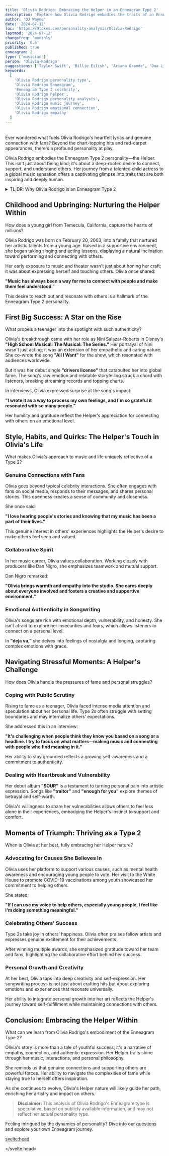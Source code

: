```yaml
---
title: 'Olivia Rodrigo: Embracing the Helper in an Enneagram Type 2'
description: 'Explore how Olivia Rodrigo embodies the traits of an Enneagram Type 2, delving into her journey from childhood to stardom and her profound connection with others.'
author: 'DJ Wayne'
date: '2024-07-12'
loc: 'https://9takes.com/personality-analysis/Olivia-Rodrigo'
lastmod: '2024-07-12'
changefreq: 'monthly'
priority: '0.6'
published: true
enneagram: 2
type: ['musician']
person: 'Olivia-Rodrigo'
suggestions: ['Taylor Swift', 'Billie Eilish', 'Ariana Grande', 'Dua Lipa']
keywords:
  [
    'Olivia Rodrigo personality type',
    'Olivia Rodrigo Enneagram',
    'Enneagram Type 2 celebrity',
    'Olivia Rodrigo helper',
    'Olivia Rodrigo personality analysis',
    'Olivia Rodrigo music journey',
    'Olivia Rodrigo emotional connection',
    'Olivia Rodrigo empathy'
  ]
---
```


<!-- , 'Selena Gomez' -->

<script>
  import PopCard from "$lib/components/atoms/PopCard.svelte";
  import BlogPurpose from '$lib/components/blog/BlogPurpose.svelte';
</script>

<div style="display: flex; justify-content: center; margin: 1rem 0;">
  <PopCard
    image={`/types/2s/${'Olivia-Rodrigo'}.png`}
    showIcon={false}
    enneagramType="2"
    displayText="Olivia Rodrigo"
    subtext=""
  />
</div>

<p class="firstLetter">Ever wondered what fuels Olivia Rodrigo's heartfelt lyrics and genuine connection with fans? Beyond the chart-topping hits and red-carpet appearances, there's a profound personality at play.</p>

Olivia Rodrigo embodies the Enneagram Type 2 personality—the Helper. This isn't just about being kind; it's about a deep-rooted desire to connect, support, and understand others. Her journey from a talented child actress to a global music sensation offers a captivating glimpse into traits that are both inspiring and deeply human.

<details>
<summary class="accordion">TL;DR: Why Olivia Rodrigo is an Enneagram Type 2</summary>
<div class="panel">
<ul>
<li><b>Innate Desire to Connect:</b> Olivia's genuine interactions with fans and her ability to convey universal emotions in her music reflect the Helper's focus on relationships and emotional bonds.</li>
<li><b>Emotional Depth and Empathy:</b> Her lyrics delve into complex feelings and interpersonal dynamics, showcasing the Type 2's profound emotional intelligence and empathetic nature.</li>
<li><b>Supportive Nature:</b> Olivia's advocacy for causes like mental health and her collaborative spirit highlight the Helper's instinct to assist and uplift others.</li>
<li><b>Struggle with Boundaries:</b> Navigating fame at a young age, she displays the Type 2 challenge of setting boundaries while striving to please and be appreciated.</li>
<li><b>Personal Growth and Authenticity:</b> Her openness about her insecurities and personal experiences demonstrates a Type 2's journey toward self-awareness and genuine self-expression.</li>
</ul>
</div>
</details>

## Childhood and Upbringing: Nurturing the Helper Within

How does a young girl from Temecula, California, capture the hearts of millions?

Olivia Rodrigo was born on February 20, 2003, into a family that nurtured her artistic talents from a young age. Raised in a supportive environment, she began taking singing and acting lessons, displaying a natural inclination toward performing and connecting with others.

Her early exposure to music and theater wasn't just about honing her craft; it was about expressing herself and touching others. Olivia once shared:

**"Music has always been a way for me to connect with people and make them feel understood."**

This desire to reach out and resonate with others is a hallmark of the Enneagram Type 2 personality.

## First Big Success: A Star on the Rise

What propels a teenager into the spotlight with such authenticity?

Olivia's breakthrough came with her role as Nini Salazar-Roberts in Disney's **"High School Musical: The Musical: The Series."** Her portrayal of Nini wasn't just acting; it was an extension of her empathetic and caring nature. She co-wrote the song **"All I Want"** for the show, which resonated with audiences worldwide.

But it was her debut single **"drivers license"** that catapulted her into global fame. The song's raw emotion and relatable storytelling struck a chord with listeners, breaking streaming records and topping charts.

In interviews, Olivia expressed surprise at the song's impact:

**"I wrote it as a way to process my own feelings, and I'm so grateful it resonated with so many people."**

Her humility and gratitude reflect the Helper's appreciation for connecting with others on an emotional level.

## Style, Habits, and Quirks: The Helper's Touch in Olivia's Life

What makes Olivia's approach to music and life uniquely reflective of a Type 2?

### Genuine Connections with Fans

Olivia goes beyond typical celebrity interactions. She often engages with fans on social media, responds to their messages, and shares personal stories. This openness creates a sense of community and closeness.

She once said:

**"I love hearing people's stories and knowing that my music has been a part of their lives."**

This genuine interest in others' experiences highlights the Helper's desire to make others feel seen and valued.

### Collaborative Spirit

In her music career, Olivia values collaboration. Working closely with producers like Dan Nigro, she emphasizes teamwork and mutual support.

Dan Nigro remarked:

**"Olivia brings warmth and empathy into the studio. She cares deeply about everyone involved and fosters a creative and supportive environment."**

### Emotional Authenticity in Songwriting

Olivia's songs are rich with emotional depth, vulnerability, and honesty. She isn't afraid to explore her insecurities and fears, which allows listeners to connect on a personal level.

In **"deja vu,"** she delves into feelings of nostalgia and longing, capturing complex emotions with grace.

## Navigating Stressful Moments: A Helper's Challenge

How does Olivia handle the pressures of fame and personal struggles?

### Coping with Public Scrutiny

Rising to fame as a teenager, Olivia faced intense media attention and speculation about her personal life. Type 2s often struggle with setting boundaries and may internalize others' expectations.

She addressed this in an interview:

**"It's challenging when people think they know you based on a song or a headline. I try to focus on what matters—making music and connecting with people who find meaning in it."**

Her ability to stay grounded reflects a growing self-awareness and a commitment to authenticity.

### Dealing with Heartbreak and Vulnerability

Her debut album **"SOUR"** is a testament to turning personal pain into artistic expression. Songs like **"traitor"** and **"enough for you"** explore themes of betrayal and self-worth.

Olivia's willingness to share her vulnerabilities allows others to feel less alone in their experiences, embodying the Helper's instinct to support and comfort.

## Moments of Triumph: Thriving as a Type 2

When is Olivia at her best, fully embracing her Helper nature?

### Advocating for Causes She Believes In

Olivia uses her platform to support various causes, such as mental health awareness and encouraging young people to vote. Her visit to the White House to promote COVID-19 vaccinations among youth showcased her commitment to helping others.

She stated:

**"If I can use my voice to help others, especially young people, I feel like I'm doing something meaningful."**

### Celebrating Others' Success

Type 2s take joy in others' happiness. Olivia often praises fellow artists and expresses genuine excitement for their achievements.

After winning multiple awards, she emphasized gratitude toward her team and fans, highlighting the collaborative effort behind her success.

### Personal Growth and Creativity

At her best, Olivia taps into deep creativity and self-expression. Her songwriting process is not just about crafting hits but about exploring emotions and experiences that resonate universally.

Her ability to integrate personal growth into her art reflects the Helper's journey toward self-fulfillment while maintaining connections with others.

<BlogPurpose />

## Conclusion: Embracing the Helper Within

What can we learn from Olivia Rodrigo's embodiment of the Enneagram Type 2?

Olivia's story is more than a tale of youthful success; it's a narrative of empathy, connection, and authentic expression. Her Helper traits shine through her music, interactions, and personal philosophy.

She reminds us that genuine connections and supporting others are powerful forces. Her ability to navigate the complexities of fame while staying true to herself offers inspiration.

As she continues to evolve, Olivia's Helper nature will likely guide her path, enriching her artistry and impact on others.

> **Disclaimer:** This analysis of Olivia Rodrigo's Enneagram type is speculative, based on publicly available information, and may not reflect her actual personality type.

Feeling intrigued by the dynamics of personality? Dive into our [questions](/questions) and explore your own Enneagram journey.

<svelte:head>

<script type="application/ld+json">
{
  "@context": "http://schema.org",
  "@graph": [
    {
      "@type": "Article",
      "articleBody": "This article explores Olivia Rodrigo's personality through the lens of Enneagram Type 2, known as 'The Helper.' It delves into her childhood, rise to fame, emotional depth in her music, and how her Helper traits influence her relationships and coping mechanisms. The analysis highlights her genuine connections with fans, collaborative spirit, and commitment to authenticity.",
      "creator": {
        "@type": "Person",
        "name": "DJ Wayne",
        "sameAs": ["https://www.instagram.com/djwayne3/", "https://www.youtube.com/@djwayne3", "https://www.linkedin.com/in/davidtwayne/", "https://twitter.com/djwayne3"]
      },
      "author": {
        "@type": "Person",
        "name": "DJ Wayne",
        "sameAs": ["https://www.instagram.com/djwayne3/", "https://www.youtube.com/@djwayne3", "https://www.linkedin.com/in/davidtwayne/", "https://twitter.com/djwayne3"]
      },
      "dateModified": "2024-07-12",
      "datePublished": "2024-07-12",
      "description": "Explore how Olivia Rodrigo embodies the traits of an Enneagram Type 2, delving into her journey from childhood to stardom and her profound connection with others.",
      "headline": "Olivia Rodrigo: Embracing the Helper in an Enneagram Type 2",
      "image": {
        "@type": "ImageObject",
        "height": 900,
        "url": "https://9takes.com/types/2s/Olivia-Rodrigo.webp",
        "width": 900
      },
      "mainEntityOfPage": {
        "@id": "https://9takes.com/personality-analysis/Olivia-Rodrigo",
        "@type": "WebPage"
      },
      "mentions": {
        "@type": "Person",
        "name": "Olivia Rodrigo",
        "sameAs": ["https://en.wikipedia.org/wiki/Olivia_Rodrigo", "https://twitter.com/oliviarodrigo", "https://www.instagram.com/oliviarodrigo/", "https://www.tiktok.com/@liv"]
      },
      "publisher": {
        "@type": "Organization",
        "sameAs": ["https://www.instagram.com/9takesdotcom/", "https://twitter.com/9takesdotcom"],
        "logo": {
          "@type": "ImageObject",
          "url": "https://9takes.com/brand/aero.png"
        },
        "name": "9takes"
      },
      "keywords": ["Olivia Rodrigo personality type", "Olivia Rodrigo Enneagram", "Enneagram Type 2 celebrity", "Olivia Rodrigo helper", "Olivia Rodrigo personality analysis", "Olivia Rodrigo music journey", "Olivia Rodrigo emotional connection", "Olivia Rodrigo empathy"],
      "articleSection": "Personality Analysis",
      "inLanguage": "en-US",
      "about": [
        {
          "@type": "Thing",
          "name": "Enneagram",
          "sameAs": "https://en.wikipedia.org/wiki/Enneagram_of_Personality"
        },
        {
          "@type": "Thing",
          "name": "Music",
          "sameAs": "https://en.wikipedia.org/wiki/Music"
        }
      ],
      "isPartOf": {
        "@type": "WebSite",
        "name": "9takes",
        "url": "https://9takes.com"
      }
    },
    {
      "@type": "FAQPage",
      "mainEntity": [
        {
          "@type": "Question",
          "acceptedAnswer": {
            "@type": "Answer",
            "text": "Olivia Rodrigo exhibits many traits associated with Enneagram Type 2 personalities, such as a strong desire to connect with others, emotional depth in her music, and a natural inclination to support and help those around her. Her interactions with fans, collaborative spirit, and advocacy for meaningful causes reflect the Helper's core characteristics."
          },
          "name": "Why is Olivia Rodrigo considered an Enneagram Type 2?"
        },
        {
          "@type": "Question",
          "acceptedAnswer": {
            "@type": "Answer",
            "text": "Her songs often delve into complex emotions and relationships, showcasing her empathy and ability to connect with listeners on a deep level. Examples include 'drivers license,' 'traitor,' and 'enough for you,' where she explores themes of love, betrayal, and self-worth."
          },
          "name": "How does Olivia's music reflect her Type 2 personality?"
        },
        {
          "@type": "Question",
          "acceptedAnswer": {
            "@type": "Answer",
            "text": "She handles stress by focusing on what matters to her—making music and connecting with others. Olivia maintains authenticity and openness about her struggles, which helps her navigate the pressures of fame. Her supportive relationships and commitment to personal growth also aid her in managing challenges."
          },
          "name": "How does Olivia Rodrigo cope with stress and criticism?"
        },
        {
          "@type": "Question",
          "acceptedAnswer": {
            "@type": "Answer",
            "text": "Olivia demonstrates her Helper traits through genuine interactions with fans, collaborative work with other artists, advocacy for causes like mental health awareness, and her emotional authenticity in songwriting. These actions highlight her desire to support others and build meaningful connections."
          },
          "name": "What are examples of Olivia's Helper nature in her career?"
        },
        {
          "@type": "Question",
          "acceptedAnswer": {
            "@type": "Answer",
            "text": "Understanding Olivia as a Type 2 offers insight into her motivations and actions, revealing a person driven by empathy, connection, and a desire to help others. It sheds light on how these traits influence her music, interactions, and approach to personal growth."
          },
          "name": "What insights does viewing Olivia Rodrigo as a Type 2 provide?"
        }
      ]
    }
  ]
}
</script>

</svelte:head>

<style lang="scss"></style>
